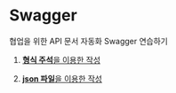 # Swagger

협업을 위한 API 문서 자동화 Swagger 연습하기

1.  [**형식 주석**을 이용한 작성](https://github.com/waveinyu/swagger_test/blob/main/docs/%ED%98%95%EC%8B%9D%20%EC%A3%BC%EC%84%9D%EC%9D%84%20%EC%9D%B4%EC%9A%A9%ED%95%9C%20%EB%B0%A9%EB%B2%95.md)

2.  [**json 파일**을 이용한 작성](https://github.com/waveinyu/swagger_test/blob/main/docs/json%20%ED%8C%8C%EC%9D%BC%EC%9D%84%20%EC%9D%B4%EC%9A%A9%ED%95%9C%20%EB%B0%A9%EB%B2%95.md)
